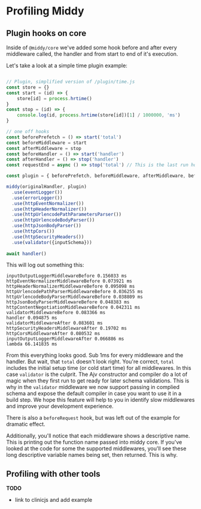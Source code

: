 # Profiling Middy

## Plugin hooks on core

Inside of `@middy/core` we've added some hook before and after every middleware called, the handler and from start to end of it's execution.

Let's take a look at a simple time plugin example:

```javascript

// Plugin, simplified version of /plugin/time.js
const store = {}
const start = (id) => {
    store[id] = process.hrtime()
}
const stop = (id) => {
    console.log(id, process.hrtime(store[id])[1] / 1000000, 'ms')
}

// one off hooks
const beforePrefetch = () => start('total')
const beforeMiddleware = start
const afterMiddleware = stop
const beforeHandler = () => start('handler')
const afterHandler = () => stop('handler')
const requestEnd = async () => stop('total') // This is the last run hook, it will resolve before the request ends.

const plugin = { beforePrefetch, beforeMiddleware, afterMiddleware, beforeHandler, afterHandler, requestEnd }

middy(originalHandler, plugin)
  .use(eventLogger())
  .use(errorLogger())
  .use(httpEventNormalizer())
  .use(httpHeaderNormalizer())
  .use(httpUrlencodePathParametersParser())
  .use(httpUrlencodeBodyParser())
  .use(httpJsonBodyParser())
  .use(httpCors())
  .use(httpSecurityHeaders())
  .use(validator({inputSchema}))
  
await handler()
```

This will log out something this:

```shell
inputOutputLoggerMiddlewareBefore 0.156033 ms
httpEventNormalizerMiddlewareBefore 0.073921 ms
httpHeaderNormalizerMiddlewareBefore 0.095098 ms
httpUrlencodePathParserMiddlewareBefore 0.036255 ms
httpUrlencodeBodyParserMiddlewareBefore 0.038809 ms
httpJsonBodyParserMiddlewareBefore 0.048383 ms
httpContentNegotiationMiddlewareBefore 0.042311 ms
validatorMiddlewareBefore 0.083366 ms
handler 0.094875 ms
validatorMiddlewareAfter 0.083601 ms
httpSecurityHeadersMiddlewareAfter 0.19702 ms
httpCorsMiddlewareAfter 0.080532 ms
inputOutputLoggerMiddlewareAfter 0.066886 ms
lambda 66.141835 ms
```

From this everything looks good. Sub 1ms for every middleware and the handler. But wait, that `total` doesn't look right.
You're correct, `total` includes the initial setup time (or cold start time) for all middlewares. In this case `validator` is the culprit.
The Ajv constructor and compiler do a lot of magic when they first run to get ready for later schema validations.
This is why in the `validator` middleware we now support passing in complied schema and expose the default compiler in 
case you want to use it in a build step. We hope this feature will help to you in identify slow middlewares and improve your development experience.

There is also a `beforeRequest` hook, but was left out of the example for dramatic effect.

Additionally, you'll notice that each middleware shows a descriptive name. This is printing out the function name passed into middy core.
If you've looked at the code for some the supported middlewares, you'll see these long descriptive variable names being set, then returned.
This is why.

## Profiling with other tools
**TODO**
- link to clinicjs and add example
